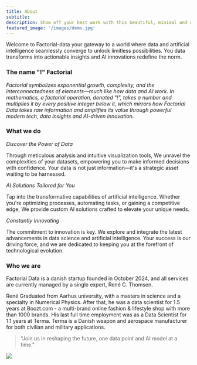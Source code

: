 ```yaml
---
title: About
subtitle: 
description: Show off your best work with this beautiful, minimal and customizable portfolio theme.
featured_image: '/images/demo.jpg'
---
```


Welcome to Factorial-data your gateway to a world where data and artificial intelligence seamlessly converge to unlock limitless possibilities. You data transforms into actionable insights and AI innovations redefine the norm.

### The name "!" Factorial

*Factorial symbolizes exponential growth, complexity, and the interconnectedness of elements—much like how data and AI work. In mathematics, a factorial operation, denoted "!", takes a number and multiplies it by every positive integer below it, which mirrors how Factorial Data takes raw information and amplifies its value through powerful modern tech, data insights and AI-driven innovation.*

### What we do 


*Discover the Power of Data*

Through meticulous analysis and intuitive visualization tools, We unravel the complexities of your datasets, empowering you to make informed decisions with confidence. Your data is not just information—it's a strategic asset waiting to be harnessed.

*AI Solutions Tailored for You*

Tap into the transformative capabilities of artificial intelligence. Whether you're optimizing processes, automating tasks, or gaining a competitive edge, We provide custom AI solutions crafted to elevate your unique needs.

*Constantly Innovating*

The commitment to innovation is key. We explore and integrate the latest advancements in data science and artificial intelligence. Your success is our driving force, and we are dedicated to keeping you at the forefront of technological evolution.


### Who we are

Factorial Data is a danish startup founded in October 2024, and all services are currently managed by a single expert, René C. Thomsen. 

René Graduated from Aarhus university, with a masters in science and a specialty in Numerical Physics. After that, he was a data scientist for 1.5 years at Boozt.com - a multi-brand online fashion & lifestyle shop with more than 1000 brands. His last full time employment was as a Data Scientist for 1.1 years at Terma. Terma is a Danish weapon and aerospace manufacturer for both civilian and military applications.

> "Join us in reshaping the future, one data point and AI model at a time."

![](/images/profile1.jpg)
